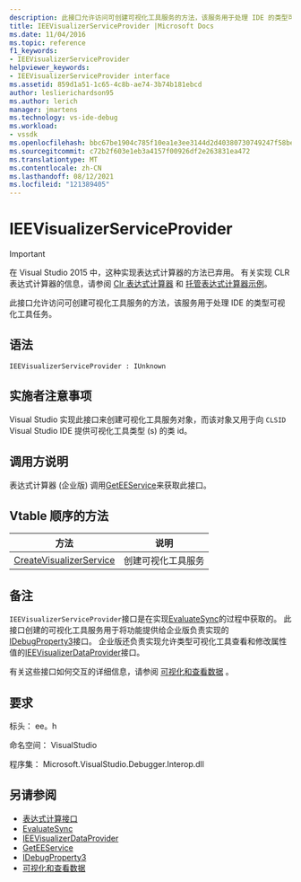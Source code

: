 ```yaml
---
description: 此接口允许访问可创建可视化工具服务的方法，该服务用于处理 IDE 的类型可视化工具任务。
title: IEEVisualizerServiceProvider |Microsoft Docs
ms.date: 11/04/2016
ms.topic: reference
f1_keywords:
- IEEVisualizerServiceProvider
helpviewer_keywords:
- IEEVisualizerServiceProvider interface
ms.assetid: 859d1a51-1c65-4c8b-ae74-3b74b181ebcd
author: leslierichardson95
ms.author: lerich
manager: jmartens
ms.technology: vs-ide-debug
ms.workload:
- vssdk
ms.openlocfilehash: bbc67be1904c785f10ea1e3ee3144d2d40380730749247f58be639bbd0cbb8f4
ms.sourcegitcommit: c72b2f603e1eb3a4157f00926df2e263831ea472
ms.translationtype: MT
ms.contentlocale: zh-CN
ms.lasthandoff: 08/12/2021
ms.locfileid: "121389405"
---
```

# <a name="ieevisualizerserviceprovider"></a>IEEVisualizerServiceProvider
> [!IMPORTANT]
> 在 Visual Studio 2015 中，这种实现表达式计算器的方法已弃用。 有关实现 CLR 表达式计算器的信息，请参阅 [Clr 表达式计算器](https://github.com/Microsoft/ConcordExtensibilitySamples/wiki/CLR-Expression-Evaluators) 和 [托管表达式计算器示例](https://github.com/Microsoft/ConcordExtensibilitySamples/wiki/Managed-Expression-Evaluator-Sample)。

 此接口允许访问可创建可视化工具服务的方法，该服务用于处理 IDE 的类型可视化工具任务。

## <a name="syntax"></a>语法

```
IEEVisualizerServiceProvider : IUnknown
```

## <a name="notes-for-implementers"></a>实施者注意事项
 Visual Studio 实现此接口来创建可视化工具服务对象，而该对象又用于向 `CLSID` Visual Studio IDE 提供可视化工具类型 (s) 的类 id。

## <a name="notes-for-callers"></a>调用方说明
 表达式计算器 (企业版) 调用[GetEEService](../../../extensibility/debugger/reference/idebugbinder3-geteeservice.md)来获取此接口。

## <a name="methods-in-vtable-order"></a>Vtable 顺序的方法

|方法|说明|
|------------|-----------------|
|[CreateVisualizerService](../../../extensibility/debugger/reference/ieevisualizerserviceprovider-createvisualizerservice.md)|创建可视化工具服务|

## <a name="remarks"></a>备注
 `IEEVisualizerServiceProvider`接口是在实现[EvaluateSync](../../../extensibility/debugger/reference/idebugparsedexpression-evaluatesync.md)的过程中获取的。 此接口创建的可视化工具服务用于将功能提供给企业版负责实现的[IDebugProperty3](../../../extensibility/debugger/reference/idebugproperty3.md)接口。 企业版还负责实现允许类型可视化工具查看和修改属性值的[IEEVisualizerDataProvider](../../../extensibility/debugger/reference/ieevisualizerdataprovider.md)接口。

 有关这些接口如何交互的详细信息，请参阅 [可视化和查看数据](../../../extensibility/debugger/visualizing-and-viewing-data.md) 。

## <a name="requirements"></a>要求
 标头： ee。h

 命名空间： VisualStudio

 程序集： Microsoft.VisualStudio.Debugger.Interop.dll

## <a name="see-also"></a>另请参阅
- [表达式计算接口](../../../extensibility/debugger/reference/expression-evaluation-interfaces.md)
- [EvaluateSync](../../../extensibility/debugger/reference/idebugparsedexpression-evaluatesync.md)
- [IEEVisualizerDataProvider](../../../extensibility/debugger/reference/ieevisualizerdataprovider.md)
- [GetEEService](../../../extensibility/debugger/reference/idebugbinder3-geteeservice.md)
- [IDebugProperty3](../../../extensibility/debugger/reference/idebugproperty3.md)
- [可视化和查看数据](../../../extensibility/debugger/visualizing-and-viewing-data.md)
